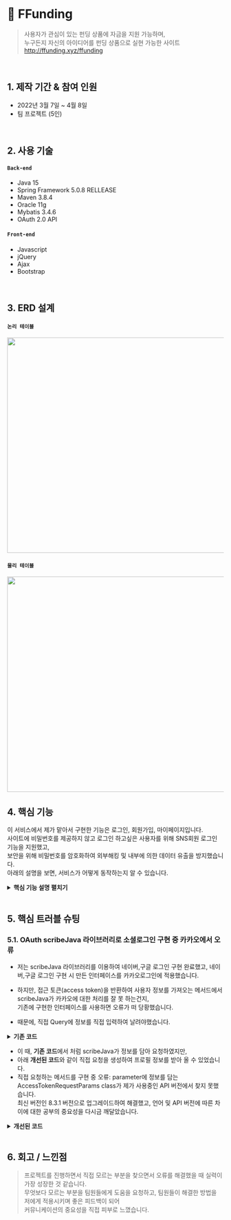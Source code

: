 # :pushpin: FFunding
>사용자가 관심이 있는 펀딩 상품에 자금을 지원 가능하며,  
>누구든지 자신의 아이디어를 펀딩 상품으로 실현 가능한 사이트  
>http://ffunding.xyz/ffunding

</br>

## 1. 제작 기간 & 참여 인원
- 2022년 3월 7일 ~ 4월 8일
- 팀 프로젝트 (5인)

</br>

## 2. 사용 기술
#### `Back-end`
  - Java 15
  - Spring Framework 5.0.8 RELLEASE
  - Maven 3.8.4
  - Oracle 11g
  - Mybatis 3.4.6
  - OAuth 2.0 API
#### `Front-end`
  - Javascript
  - jQuery
  - Ajax
  - Bootstrap

</br>

## 3. ERD 설계
#### `논리 테이블`
<img src="https://user-images.githubusercontent.com/84454039/168826339-a9eca3b7-142c-4612-aba0-41e4e28f4004.png" width="900" height="500"><br>
#### `물리 테이블`
<img src="https://user-images.githubusercontent.com/84454039/168826411-558d7edb-50dc-4597-9200-f012134ab193.png" width="900" height="500">

## 4. 핵심 기능
이 서비스에서 제가 맡아서 구현한 기능은 로그인, 회원가입, 마이페이지입니다.  
사이트에 비밀번호를 제공하지 않고 로그인 하고싶은 사용자를 위해 SNS회원 로그인 기능을 지원했고,  
보안을 위해 비밀번호를 암호화하여 외부해킹 및 내부에 의한 데이터 유출을 방지했습니다.  
아래의 설명을 보면, 서비스가 어떻게 동작하는지 알 수 있습니다.  

<details>
<summary><b>핵심 기능 설명 펼치기</b></summary>
<div markdown="1">

### 4.1. 유스케이스 다이어그램
![유스케이스 다이어그램](https://user-images.githubusercontent.com/84454039/168969035-c9675c50-17ee-4cd2-ba61-62c2f516a5b2.png)

### 4.2. 데이터 플로우
![data flow](https://user-images.githubusercontent.com/84454039/168969245-395c641e-1f57-4ebe-868b-9f2963345852.png)
  
### 4.3. 사이트 맵
![sitemap](https://user-images.githubusercontent.com/84454039/168969255-8ff60e1a-1fc0-4a6b-826e-61cd29759d0d.png)

### 4.4. 로그인

![로그인](https://user-images.githubusercontent.com/84454039/168988149-a3bf98e5-cb19-417d-a0f7-1b775637f386.png)

- **페이지 요청** :pushpin: [코드 확인](https://github.com/skwo313/FFunding/blob/master/src/main/java/com/ffunding/web/controller/MemberController.java#:~:text=public%20String%20login(Model%20model%2C%20HttpServletRequest%20request)%20throws%20Exception%20%7B)
  - 사용자의 요청으로 로그인 페이지 렌더링 합니다. 이떄 OAuth API를 통해 각각의 소셜 로그인 링크를 받아옵니다.

- **로그인 결과 응답** :pushpin: [코드 확인](https://github.com/skwo313/FFunding/blob/master/src/main/java/com/ffunding/web/controller/MemberController.java#:~:text=%40RequestMapping(value%20%3D%20%22loginCk%22%2C%20method%20%3D%20RequestMethod.POST))
  - Service 계층에서 넘어온 로직 처리 결과(메세지)를 화면단에 응답해줍니다.
  - DB에 저장된 비밀번호를 복호화하여 사용자가 입력한 비밀번호와 일치했을 시에 로그인이 완료됩니다.
  - 소셜 로그인 흐름: 사용자의 요청 > 해당 서비스에서 authorization code 발급 > access token 발급 > 받은 token과 함께 받아 올 프로필 정보 요청 > 첫 로그인 시 DB에 저장 후 로그인, 기존에 아이디가 있을 시 바로 로그인. [코드 확인](https://github.com/skwo313/FFunding/blob/master/src/main/java/com/ffunding/web/auth/SNSLogin.java#:~:text=public%20MemberVO%20getUserProfile(String%20code)%20throws%20Exception%20%7B)
  
- **front단** :pushpin: [코드 확인](https://github.com/skwo313/FFunding/blob/master/src/main/webapp/WEB-INF/views/member/login.jsp#:~:text=%7D%3B-,%24.ajax(%7B,-type%20%3A%20%22))
  - Ajax 통신으로 controller와 통신합니다.
  - 웹에 정보를 저장하는 localStorage를 이용하여 아이디 저장 기능을 지원합니다
  - 아이디/비밀번호 찾기는 6자리의 랜덤 난수를 SMTP 라이브러리를 이용하여 이메일로 전송하여 본인인증하는 방식으로 지원합니다.

### 4.5. 마이페이지

<img src="https://user-images.githubusercontent.com/84454039/169483599-0f098a18-7a31-4cf4-b73d-21214bd0e859.png" width="800" height="500">

- **회원정보수정** :pushpin: [코드 확인](https://github.com/skwo313/FFunding/blob/master/src/main/java/com/ffunding/web/controller/MypageController.java#:~:text=public%20String%20userModify)
  - 현재 비밀번호와 입력된 비밀번호를 복호화 및 암호화를 진행하여 서로 일치하는지 확인합니다.
  - 이 때, 페이지 전환없이 확인하기 위해 ajax 방식을 사용했습니다.  
  - 정부 도로명주소 검색 API를 이용하여 간편한 주소 검색 및 수정 기능을 지원합니다.

- **주문내역** :pushpin: [코드 확인](https://github.com/skwo313/FFunding/blob/master/src/main/resources/mappers/mypageMapper.xml#:~:text=%3Cselect%20id%3D%22getInfo%22%20resultType%3D%22HashMap%22%3E)
  - 구매한 펀딩, 후원 횟수를 보여주고 클릭 시, 상세내용 확인이 가능합니다.
  - 펀딩 내역을 최신순으로 나열하고 클릭 시 해당 프로젝트 페이지에서 확인이 가능하지만 펀딩이 끝난 프로젝트는 클릭이 안 되게 하였습니다.

</div>
</details>

</br>

## 5. 핵심 트러블 슈팅
### 5.1. OAuth scribeJava 라이브러리로 소셜로그인 구현 중 카카오에서 오류
- 저는 scribeJava 라이브러리를 이용하여 네이버,구글 로그인 구현 완료했고,
네이버,구글 로그인 구현 시 만든 인터페이스를 카카오로그인에 적용했습니다.

- 하지만, 접근 토큰(access token)을 반환하여 사용자 정보를 가져오는 메서드에서 scribeJava가 카카오에 대한 처리를 잘 못 하는건지,  
기존에 구현한 인터페이스를 사용하면 오류가 떠 당황했습니다.

- 때문에, 직접 Query에 정보를 직접 입력하여 날려야했습니다.

<details>
<summary><b>기존 코드</b></summary>
<div markdown="1">

~~~java
public SNSLogin (SnsValue sns) {
		this.oauthService = new ServiceBuilder(sns.getClientId())
				.apiSecret(sns.getClientSecret())
				.callback(sns.getRedirectUrl())
				.defaultScope(scope) // OAuth2Service가 사용자 정보를 가져옴
				.build(sns.getApi20Instance());
}  
  
/**
 * 접근 토큰 반환 메서드
 */
public MemberVO getUserProfile(String code) throws Exception {
	// 접근 토큰
	OAuth2AccessToken accessToken = oauthService.getAccessToken(code);
	// 사용자 정보 응답 반환
	OAuthRequest request = new OAuthRequest(Verb.GET, this.sns.getProfileUrl());
	oauthService.signRequest(accessToken, request);
		
	Response response = oauthService.execute(request);
		
	return parseJson(response.getBody());
}
~~~

</div>
</details>

- 이 때, **기존 코드**에서 처럼 scribeJava가 정보를 담아 요청하였지만,  
- 아래 **개선된 코드**와 같이 직접 요청을 생성하여 프로필 정보를 받아 올 수 있었습니다.  
- 직접 요청하는 메서드를 구현 중 오류: parameter에 정보를 담는 AccessTokenRequestParams class가 제가 사용중인 API 버전에서 찾지 못했습니다.  
최신 버전인 8.3.1 버전으로 업그레이드하여 해결했고, 언어 및 API 버전에 따른 차이에 대한 공부의 중요성을 다시금 깨달았습니다.
<details>
<summary><b>개선된 코드</b></summary>
<div markdown="1">

~~~java
public SNSLogin (SnsValue sns) {
	this.sns = sns;
		
	String scope = "";
	if (this.sns.isKakao()) {
		scope = "account_email profile_nickname";
	} else {
		scope = "openid profile email";
	}
		
	this.oauthService = new ServiceBuilder(sns.getClientId())
			.apiSecret(sns.getClientSecret())
			.callback(sns.getRedirectUrl())
			.defaultScope(scope) // OAuth2Service가 사용자 정보를 가져옴
			.build(sns.getApi20Instance());
}
/**
 * 카카오 접근 토큰 반환 메서드
 */
public MemberVO getKakaoUserProfile(String code) throws Exception {
	AccessTokenRequestParams params = new AccessTokenRequestParams(code);
	params.addExtraParameter("client_id", sns.getClientId());
	params.addExtraParameter("client_secret", sns.getClientSecret());
	OAuth2AccessToken accessToken = getAccessToken(params);
		
	OAuthRequest request = new OAuthRequest(Verb.GET, this.sns.getProfileUrl());
	oauthService.signRequest(accessToken, request);
		
	Response response = oauthService.execute(request);
		
	return parseJson(response.getBody());
}
~~~

</div>
</details>
    
</br>

## 6. 회고 / 느낀점
> 프로젝트를 진행하면서 직접 모르는 부분을 찾으면서 오류를 해결했을 때 실력이 가장 성장한 것 같습니다.  
> 무엇보다 모르는 부분을 팀원들에게 도움을 요청하고, 팀원들이 해결한 방법을 저에게 적용시키며 좋은 피드백이 되어  
> 커뮤니케이션의 중요성을 직접 피부로 느꼈습니다.
